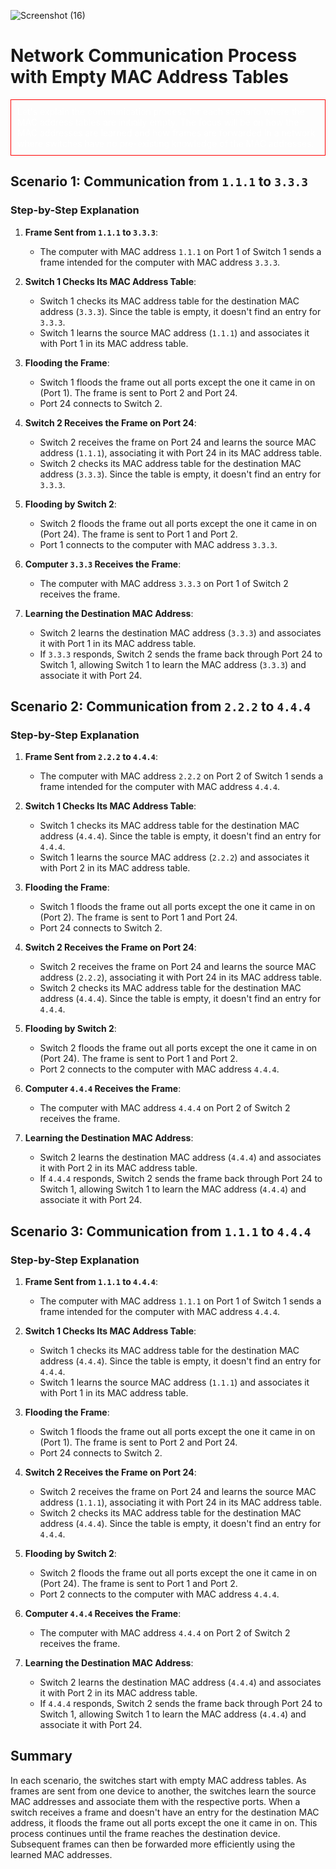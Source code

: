 
![Screenshot (16)](https://github.com/Sakib-lite/DevOps_Notes/assets/77607002/16864b9a-ecea-4e87-8a6c-6b8c71fabc72)
# Network Communication Process with Empty MAC Address Tables

<div style='color:white;border:1px solid red; padding:10px'>
Let's explain the communication process for each scenario where the MAC address tables are initially empty. The focus will be on how the MAC addresses are learned and how frames are forwarded in a network where switches have no pre-existing knowledge of the MAC addresses.


</div>

## Scenario 1: Communication from `1.1.1` to `3.3.3`

### Step-by-Step Explanation

1. **Frame Sent from `1.1.1` to `3.3.3`**:
   - The computer with MAC address `1.1.1` on Port 1 of Switch 1 sends a frame intended for the computer with MAC address `3.3.3`.

2. **Switch 1 Checks Its MAC Address Table**:
   - Switch 1 checks its MAC address table for the destination MAC address (`3.3.3`). Since the table is empty, it doesn't find an entry for `3.3.3`.
   - Switch 1 learns the source MAC address (`1.1.1`) and associates it with Port 1 in its MAC address table.

3. **Flooding the Frame**:
   - Switch 1 floods the frame out all ports except the one it came in on (Port 1). The frame is sent to Port 2 and Port 24.
   - Port 24 connects to Switch 2.

4. **Switch 2 Receives the Frame on Port 24**:
   - Switch 2 receives the frame on Port 24 and learns the source MAC address (`1.1.1`), associating it with Port 24 in its MAC address table.
   - Switch 2 checks its MAC address table for the destination MAC address (`3.3.3`). Since the table is empty, it doesn't find an entry for `3.3.3`.

5. **Flooding by Switch 2**:
   - Switch 2 floods the frame out all ports except the one it came in on (Port 24). The frame is sent to Port 1 and Port 2.
   - Port 1 connects to the computer with MAC address `3.3.3`.

6. **Computer `3.3.3` Receives the Frame**:
   - The computer with MAC address `3.3.3` on Port 1 of Switch 2 receives the frame.

7. **Learning the Destination MAC Address**:
   - Switch 2 learns the destination MAC address (`3.3.3`) and associates it with Port 1 in its MAC address table.
   - If `3.3.3` responds, Switch 2 sends the frame back through Port 24 to Switch 1, allowing Switch 1 to learn the MAC address (`3.3.3`) and associate it with Port 24.

## Scenario 2: Communication from `2.2.2` to `4.4.4`

### Step-by-Step Explanation

1. **Frame Sent from `2.2.2` to `4.4.4`**:
   - The computer with MAC address `2.2.2` on Port 2 of Switch 1 sends a frame intended for the computer with MAC address `4.4.4`.

2. **Switch 1 Checks Its MAC Address Table**:
   - Switch 1 checks its MAC address table for the destination MAC address (`4.4.4`). Since the table is empty, it doesn't find an entry for `4.4.4`.
   - Switch 1 learns the source MAC address (`2.2.2`) and associates it with Port 2 in its MAC address table.

3. **Flooding the Frame**:
   - Switch 1 floods the frame out all ports except the one it came in on (Port 2). The frame is sent to Port 1 and Port 24.
   - Port 24 connects to Switch 2.

4. **Switch 2 Receives the Frame on Port 24**:
   - Switch 2 receives the frame on Port 24 and learns the source MAC address (`2.2.2`), associating it with Port 24 in its MAC address table.
   - Switch 2 checks its MAC address table for the destination MAC address (`4.4.4`). Since the table is empty, it doesn't find an entry for `4.4.4`.

5. **Flooding by Switch 2**:
   - Switch 2 floods the frame out all ports except the one it came in on (Port 24). The frame is sent to Port 1 and Port 2.
   - Port 2 connects to the computer with MAC address `4.4.4`.

6. **Computer `4.4.4` Receives the Frame**:
   - The computer with MAC address `4.4.4` on Port 2 of Switch 2 receives the frame.

7. **Learning the Destination MAC Address**:
   - Switch 2 learns the destination MAC address (`4.4.4`) and associates it with Port 2 in its MAC address table.
   - If `4.4.4` responds, Switch 2 sends the frame back through Port 24 to Switch 1, allowing Switch 1 to learn the MAC address (`4.4.4`) and associate it with Port 24.

## Scenario 3: Communication from `1.1.1` to `4.4.4`

### Step-by-Step Explanation

1. **Frame Sent from `1.1.1` to `4.4.4`**:
   - The computer with MAC address `1.1.1` on Port 1 of Switch 1 sends a frame intended for the computer with MAC address `4.4.4`.

2. **Switch 1 Checks Its MAC Address Table**:
   - Switch 1 checks its MAC address table for the destination MAC address (`4.4.4`). Since the table is empty, it doesn't find an entry for `4.4.4`.
   - Switch 1 learns the source MAC address (`1.1.1`) and associates it with Port 1 in its MAC address table.

3. **Flooding the Frame**:
   - Switch 1 floods the frame out all ports except the one it came in on (Port 1). The frame is sent to Port 2 and Port 24.
   - Port 24 connects to Switch 2.

4. **Switch 2 Receives the Frame on Port 24**:
   - Switch 2 receives the frame on Port 24 and learns the source MAC address (`1.1.1`), associating it with Port 24 in its MAC address table.
   - Switch 2 checks its MAC address table for the destination MAC address (`4.4.4`). Since the table is empty, it doesn't find an entry for `4.4.4`.

5. **Flooding by Switch 2**:
   - Switch 2 floods the frame out all ports except the one it came in on (Port 24). The frame is sent to Port 1 and Port 2.
   - Port 2 connects to the computer with MAC address `4.4.4`.

6. **Computer `4.4.4` Receives the Frame**:
   - The computer with MAC address `4.4.4` on Port 2 of Switch 2 receives the frame.

7. **Learning the Destination MAC Address**:
   - Switch 2 learns the destination MAC address (`4.4.4`) and associates it with Port 2 in its MAC address table.
   - If `4.4.4` responds, Switch 2 sends the frame back through Port 24 to Switch 1, allowing Switch 1 to learn the MAC address (`4.4.4`) and associate it with Port 24.

## Summary
In each scenario, the switches start with empty MAC address tables. As frames are sent from one device to another, the switches learn the source MAC addresses and associate them with the respective ports. When a switch receives a frame and doesn't have an entry for the destination MAC address, it floods the frame out all ports except the one it came in on. This process continues until the frame reaches the destination device. Subsequent frames can then be forwarded more efficiently using the learned MAC addresses.
